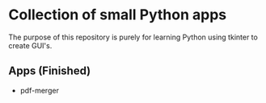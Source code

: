 # Collection of small Python apps

The purpose of this repository is purely for learning Python using
tkinter to create GUI's.

## Apps (Finished)

- pdf-merger